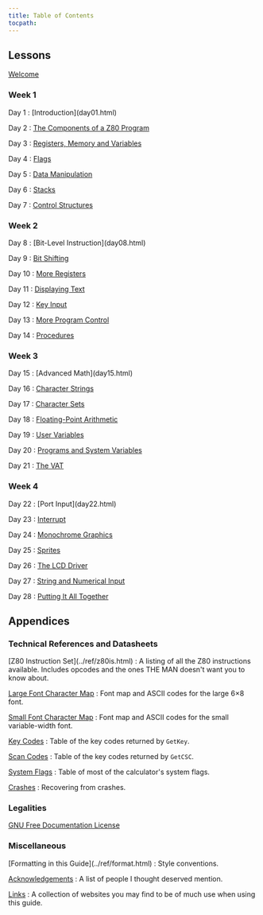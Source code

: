 ```yaml
---
title: Table of Contents
tocpath:
---
```


## Lessons

[Welcome](../welcome.html)

### Week 1

<div class="no-pop">
Day 1
:    [Introduction](day01.html)

Day 2
:    [The Components of a Z80 Program](day02.html)

Day 3
:    [Registers, Memory and Variables](day03.html)

Day 4
:    [Flags](day04.html)

Day 5
:    [Data Manipulation](day05.html)

Day 6
:    [Stacks](day06.html)

Day 7
:    [Control Structures](day07.html)
</div>

### Week 2

<div class="no-pop">
Day 8
:    [Bit-Level Instruction](day08.html)

Day 9
:    [Bit Shifting](day09.html)

Day 10
:    [More Registers](day10.html)

Day 11
:    [Displaying Text](day11.html)

Day 12
:    [Key Input](day12.html)

Day 13
:    [More Program Control](day13.html)

Day 14
:    [Procedures](day14.html)
</div>

### Week 3

<div class="no-pop">
Day 15
:    [Advanced Math](day15.html)

Day 16
:    [Character Strings](day16.html)

Day 17
:    [Character Sets](day17.html)

Day 18
:    [Floating-Point Arithmetic](day18.html)

Day 19
:    [User Variables](day19.html)

Day 20
:    [Programs and System Variables](day20.html)

Day 21
:    [The VAT](day21.html)
</div>

### Week 4

<div class="no-pop">
Day 22
:    [Port Input](day22.html)

Day 23
:    [Interrupt](day23.html)

Day 24
:    [Monochrome Graphics](day24.html)

Day 25
:    [Sprites](day25.html)

Day 26
:    [The LCD Driver](day26.html)

Day 27
:    [String and Numerical Input](day27.html)

Day 28
:    [Putting It All Together](day28.html)
</div>

## Appendices

### Technical References and Datasheets

<div class="no-pop">
[Z80 Instruction Set](../ref/z80is.html)
:    A listing of all the Z80 instructions available. Includes opcodes and the
     ones THE MAN doesn't want you to know about.

[Large Font Character Map](../ref/lfont.html)
:    Font map and ASCII codes for the large 6×8 font.

[Small Font Character Map](../ref/sfont.html)
:    Font map and ASCII codes for the small variable-width font.

[Key Codes](../ref/keycodes.html)
:    Table of the key codes returned by `GetKey`.

[Scan Codes](../ref/scancodes.html)
:    Table of the key codes returned by `GetCSC`.

[System Flags](../ref/sysflags.html)
:    Table of most of the calculator's system flags.

[Crashes](../ref/crash.html)
:    Recovering from crashes.
</div>

### Legalities

[GNU Free Documentation License](../gfdl.html)

### Miscellaneous

<div class="no-pop">
[Formatting in this Guide](../ref/format.html)
:    Style conventions.

[Acknowledgements](../ref/credit.html)
:    A list of people I thought deserved mention.

[Links](../ref/linx.html)
:    A collection of websites you may find to be of much use when using this
     guide.
</div>

